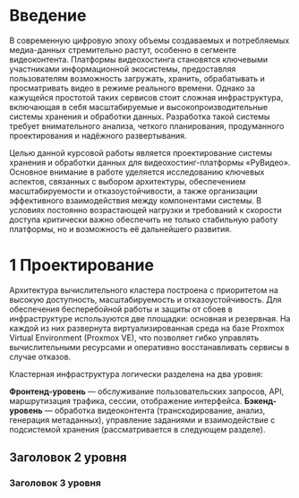 # Введение

В современную цифровую эпоху объемы создаваемых и потребляемых медиа-данных стремительно растут, особенно в сегменте видеоконтента. Платформы видеохостинга становятся ключевыми участниками информационной экосистемы, предоставляя пользователям возможность загружать, хранить, обрабатывать и просматривать видео в режиме реального времени. Однако за кажущейся простотой таких сервисов стоит сложная инфраструктура, включающая в себя масштабируемые и высокопроизводительные системы хранения и обработки данных. Разработка такой системы требует внимательного анализа, четкого планирования, продуманного проектирования и надёжного развертывания.

Целью данной курсовой работы является проектирование системы хранения и обработки данных для видеохостинг-платформы «РуВидео». Основное внимание в работе уделяется исследованию ключевых аспектов, связанных с выбором архитектуры, обеспечением масштабируемости и отказоустойчивости, а также организации эффективного взаимодействия между компонентами системы. В условиях постоянно возрастающей нагрузки и требований к скорости доступа критически важно обеспечить не только стабильную работу платформы, но и возможность её дальнейшего развития.

# 1 Проектирование

Архитектура вычислительного кластера построена с приоритетом на высокую доступность, масштабируемость и отказоустойчивость. Для обеспечения бесперебойной работы и защиты от сбоев в инфраструктуре используются две площадки: основная и резервная. На каждой из них развернута виртуализированная среда на базе Proxmox Virtual Environment (Proxmox VE), что позволяет гибко управлять вычислительными ресурсами и оперативно восстанавливать сервисы в случае отказов.

Кластерная инфраструктура логически разделена на два уровня:

**Фронтенд-уровень** — обслуживание пользовательских запросов, API, маршрутизация трафика, сессии, отображение 
интерфейса.
**Бэкенд-уровень** — обработка видеоконтента (транскодирование, анализ, генерация метаданных), управление заданиями и 
взаимодействие с подсистемой хранения (рассматривается в следующем разделе).

## Заголовок 2 уровня

### Заголовок 3 уровня
